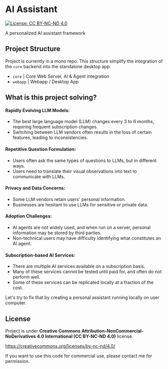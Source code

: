 # AI Assistant

[![License: CC BY-NC-ND 4.0](https://img.shields.io/badge/License-CC_BY--NC--ND_4.0-lightgrey.svg)](https://creativecommons.org/licenses/by-nc-nd/4.0/)

A personalized AI assistant framework

## Project Structure

Project is currently in a mono repo. This structure simplify the integration of the `core` backend into the standalone desktop app.

- `core` | Core Web Server, AI & Agent integration
- `webapp` | Webapp / Desktop App

## What is this project solving?

#### Rapidly Evolving LLM Models:

- The best large language model (LLM) changes every 3 to 6 months, requiring frequent subscription changes.
- Switching between LLM vendors often results in the loss of certain features, leading to inconsistencies.

#### Repetitive Question Formulation:

- Users often ask the same types of questions to LLMs, but in different ways.
- Users need to translate their visual observations into text to communicate with LLMs.

#### Privacy and Data Concerns:

- Some LLM vendors retain users' personal information.
- Businesses are hesitant to use LLMs for sensitive or private data.

#### Adoption Challenges:

- AI agents are not widely used, and when run on a server, personal information may be stored by third parties.
- Non-technical users may have difficulty identifying what constitutes an AI agent.

#### Subscription-based AI Services:

- There are multiple AI services available on a subscription basis.
- Many of these services cannot be tested until paid for, and often do not perform well.
- Some of these services can be replicated locally at a fraction of the cost.

Let's try to fix that by creating a personal assistant running locally on user computer.

## License

Project is under **Creative Commons Attribution-NonCommercial-NoDerivatives 4.0 International (CC BY-NC-ND 4.0)** license.

https://creativecommons.org/licenses/by-nc-nd/4.0/

If you want to use this code for commercial use, please contact me for permission.
